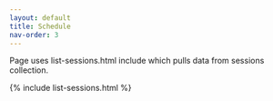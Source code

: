 ```yaml
---
layout: default
title: Schedule
nav-order: 3
---
```


Page uses list-sessions.html include which pulls data from sessions collection.

{% include list-sessions.html %}
